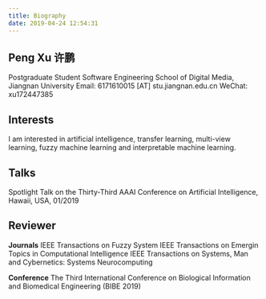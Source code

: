 ```yaml
---
title: Biography
date: 2019-04-24 12:54:31
---
```


## Peng Xu 许鹏
Postgraduate Student
Software Engineering
School of Digital Media, Jiangnan University
Email: 6171610015 [AT] stu.jiangnan.edu.cn
WeChat: xu172447385

## Interests
I am interested in artificial intelligence, transfer learning, multi-view learning, fuzzy machine learning and interpretable machine learning.

## Talks
Spotlight Talk on the Thirty-Third AAAI Conference on Artificial Intelligence, Hawaii, USA, 01/2019

## Reviewer

**Journals**
IEEE Transactions on Fuzzy System
IEEE Transactions on Emergin Topics in Computational Intelligence
IEEE Transactions on Systems, Man and Cybernetics: Systems
Neurocomputing

**Conference**
The Third International Conference on Biological Information and Biomedical Engineering (BIBE 2019)
